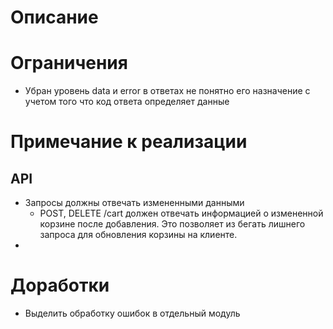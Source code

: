 # Описание

# Ограничения
* Убран уровень data и error в ответах не понятно его назначение с учетом того что код ответа определяет данные

# Примечание к реализации
## API
* Запросы должны отвечать измененными данными
    * POST, DELETE /cart должен отвечать информацией о измененной корзине после добавления. Это позволяет из бегать лишнего запроса
    для обновления корзины на клиенте.
* 

# Доработки
* Выделить обработку ошибок в отдельный модуль